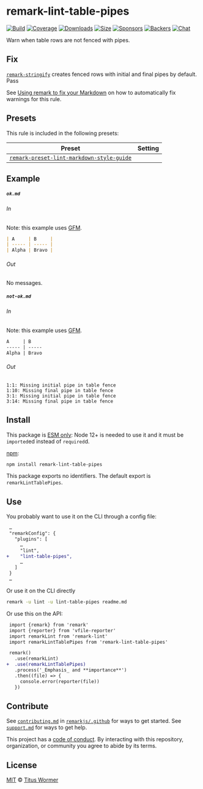 <!--This file is generated-->

# remark-lint-table-pipes

[![Build][build-badge]][build]
[![Coverage][coverage-badge]][coverage]
[![Downloads][downloads-badge]][downloads]
[![Size][size-badge]][size]
[![Sponsors][sponsors-badge]][collective]
[![Backers][backers-badge]][collective]
[![Chat][chat-badge]][chat]

Warn when table rows are not fenced with pipes.

## Fix

[`remark-stringify`](https://github.com/remarkjs/remark/tree/HEAD/packages/remark-stringify)
creates fenced rows with initial and final pipes by default.
Pass

See [Using remark to fix your Markdown](https://github.com/remarkjs/remark-lint#using-remark-to-fix-your-markdown)
on how to automatically fix warnings for this rule.

## Presets

This rule is included in the following presets:

| Preset | Setting |
| - | - |
| [`remark-preset-lint-markdown-style-guide`](https://github.com/remarkjs/remark-lint/tree/main/packages/remark-preset-lint-markdown-style-guide) | |

## Example

##### `ok.md`

###### In

Note: this example uses [GFM][].

```markdown
| A     | B     |
| ----- | ----- |
| Alpha | Bravo |
```

###### Out

No messages.

##### `not-ok.md`

###### In

Note: this example uses [GFM][].

```markdown
A     | B
----- | -----
Alpha | Bravo
```

###### Out

```text
1:1: Missing initial pipe in table fence
1:10: Missing final pipe in table fence
3:1: Missing initial pipe in table fence
3:14: Missing final pipe in table fence
```

## Install

This package is [ESM only][esm]:
Node 12+ is needed to use it and it must be `imported`ed instead of `required`d.

[npm][]:

```sh
npm install remark-lint-table-pipes
```

This package exports no identifiers.
The default export is `remarkLintTablePipes`.

## Use

You probably want to use it on the CLI through a config file:

```diff
 …
 "remarkConfig": {
   "plugins": [
     …
     "lint",
+    "lint-table-pipes",
     …
   ]
 }
 …
```

Or use it on the CLI directly

```sh
remark -u lint -u lint-table-pipes readme.md
```

Or use this on the API:

```diff
 import {remark} from 'remark'
 import {reporter} from 'vfile-reporter'
 import remarkLint from 'remark-lint'
 import remarkLintTablePipes from 'remark-lint-table-pipes'

 remark()
   .use(remarkLint)
+  .use(remarkLintTablePipes)
   .process('_Emphasis_ and **importance**')
   .then((file) => {
     console.error(reporter(file))
   })
```

## Contribute

See [`contributing.md`][contributing] in [`remarkjs/.github`][health] for ways
to get started.
See [`support.md`][support] for ways to get help.

This project has a [code of conduct][coc].
By interacting with this repository, organization, or community you agree to
abide by its terms.

## License

[MIT][license] © [Titus Wormer][author]

[build-badge]: https://github.com/remarkjs/remark-lint/workflows/main/badge.svg

[build]: https://github.com/remarkjs/remark-lint/actions

[coverage-badge]: https://img.shields.io/codecov/c/github/remarkjs/remark-lint.svg

[coverage]: https://codecov.io/github/remarkjs/remark-lint

[downloads-badge]: https://img.shields.io/npm/dm/remark-lint-table-pipes.svg

[downloads]: https://www.npmjs.com/package/remark-lint-table-pipes

[size-badge]: https://img.shields.io/bundlephobia/minzip/remark-lint-table-pipes.svg

[size]: https://bundlephobia.com/result?p=remark-lint-table-pipes

[sponsors-badge]: https://opencollective.com/unified/sponsors/badge.svg

[backers-badge]: https://opencollective.com/unified/backers/badge.svg

[collective]: https://opencollective.com/unified

[chat-badge]: https://img.shields.io/badge/chat-discussions-success.svg

[chat]: https://github.com/remarkjs/remark/discussions

[esm]: https://gist.github.com/sindresorhus/a39789f98801d908bbc7ff3ecc99d99c

[npm]: https://docs.npmjs.com/cli/install

[health]: https://github.com/remarkjs/.github

[contributing]: https://github.com/remarkjs/.github/blob/HEAD/contributing.md

[support]: https://github.com/remarkjs/.github/blob/HEAD/support.md

[coc]: https://github.com/remarkjs/.github/blob/HEAD/code-of-conduct.md

[license]: https://github.com/remarkjs/remark-lint/blob/main/license

[author]: https://wooorm.com

[gfm]: https://github.com/remarkjs/remark-gfm
